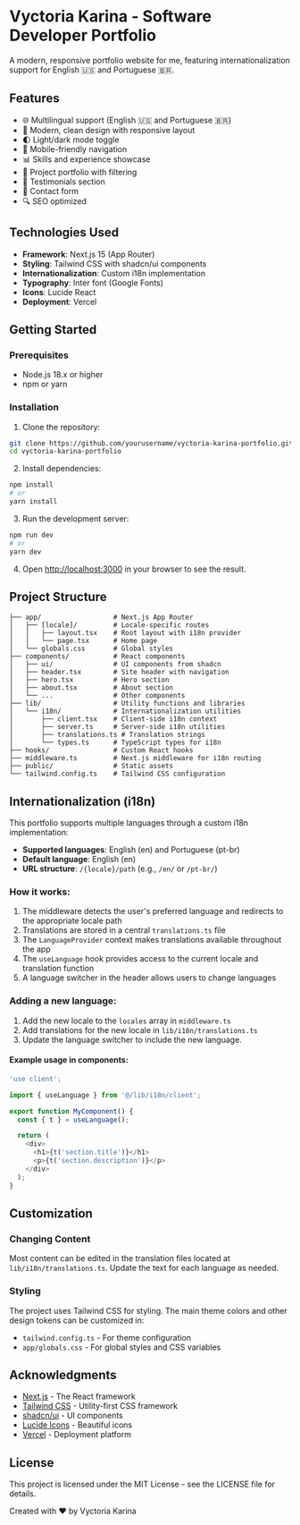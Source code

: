 # Vyctoria Karina - Software Developer Portfolio

A modern, responsive portfolio website for me, featuring internationalization support for English 🇺🇸 and Portuguese 🇧🇷.

<!-- ![Portfolio Preview](https://via.placeholder.com/800x400?text=Vyctoria+Karina+Portfolio) -->

## Features

- 🌐 Multilingual support (English 🇺🇸 and Portuguese 🇧🇷)
- 🎨 Modern, clean design with responsive layout
- 🌓 Light/dark mode toggle
- 📱 Mobile-friendly navigation
- 📊 Skills and experience showcase
- 💼 Project portfolio with filtering
- 👥 Testimonials section
- 📝 Contact form
- 🔍 SEO optimized

## Technologies Used

- **Framework**: Next.js 15 (App Router)
- **Styling**: Tailwind CSS with shadcn/ui components
- **Internationalization**: Custom i18n implementation
- **Typography**: Inter font (Google Fonts)
- **Icons**: Lucide React
- **Deployment**: Vercel

## Getting Started

### Prerequisites

- Node.js 18.x or higher
- npm or yarn

### Installation

1. Clone the repository:

```bash
git clone https://github.com/yourusername/vyctoria-karina-portfolio.git
cd vyctoria-karina-portfolio
```

2. Install dependencies:

```bash
npm install
# or
yarn install
```

3. Run the development server:

```bash
npm run dev
# or
yarn dev
```

4. Open [http://localhost:3000](http://localhost:3000) in your browser to see the result.

## Project Structure

```plaintext
├── app/                  # Next.js App Router
│   ├── [locale]/         # Locale-specific routes
│   │   ├── layout.tsx    # Root layout with i18n provider
│   │   └── page.tsx      # Home page
│   └── globals.css       # Global styles
├── components/           # React components
│   ├── ui/               # UI components from shadcn
│   ├── header.tsx        # Site header with navigation
│   ├── hero.tsx          # Hero section
│   ├── about.tsx         # About section
│   └── ...               # Other components
├── lib/                  # Utility functions and libraries
│   └── i18n/             # Internationalization utilities
│       ├── client.tsx    # Client-side i18n context
│       ├── server.ts     # Server-side i18n utilities
│       ├── translations.ts # Translation strings
│       └── types.ts      # TypeScript types for i18n
├── hooks/                # Custom React hooks
├── middleware.ts         # Next.js middleware for i18n routing
├── public/               # Static assets
└── tailwind.config.ts    # Tailwind CSS configuration
```

## Internationalization (i18n)

This portfolio supports multiple languages through a custom i18n implementation:

- **Supported languages**: English (en) and Portuguese (pt-br)
- **Default language**: English (en)
- **URL structure**: `/{locale}/path` (e.g., `/en/` or `/pt-br/`)

### How it works:

1. The middleware detects the user's preferred language and redirects to the appropriate locale path
2. Translations are stored in a central `translations.ts` file
3. The `LanguageProvider` context makes translations available throughout the app
4. The `useLanguage` hook provides access to the current locale and translation function
5. A language switcher in the header allows users to change languages

### Adding a new language:

1. Add the new locale to the `locales` array in `middleware.ts`
2. Add translations for the new locale in `lib/i18n/translations.ts`
3. Update the language switcher to include the new language.

#### Example usage in components:

```javascript
'use client';

import { useLanguage } from '@/lib/i18n/client';

export function MyComponent() {
  const { t } = useLanguage();

  return (
    <div>
      <h1>{t('section.title')}</h1>
      <p>{t('section.description')}</p>
    </div>
  );
}
```

## Customization

### Changing Content

Most content can be edited in the translation files located at `lib/i18n/translations.ts`. Update the text for each language as needed.

### Styling

The project uses Tailwind CSS for styling. The main theme colors and other design tokens can be customized in:

- `tailwind.config.ts` - For theme configuration
- `app/globals.css` - For global styles and CSS variables

## Acknowledgments

- [Next.js](https://nextjs.org/) - The React framework
- [Tailwind CSS](https://tailwindcss.com/) - Utility-first CSS framework
- [shadcn/ui](https://ui.shadcn.com/) - UI components
- [Lucide Icons](https://lucide.dev/) - Beautiful icons
- [Vercel](https://vercel.com/) - Deployment platform

## License

This project is licensed under the MIT License - see the LICENSE file for details.

Created with ❤️ by Vyctoria Karina
